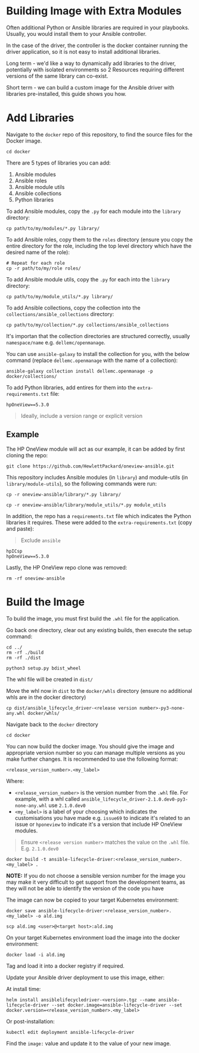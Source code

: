 # Building Image with Extra Modules

Often additional Python or Ansible libraries are required in your playbooks. Usually, you would install them to your Ansible controller. 

In the case of the driver, the controller is the docker container running the driver application, so it is not easy to install additional libraries.

Long term - we'd like a way to dynamically add libraries to the driver, potentially with isolated environments so 2 Resources requiring different versions of the same library can co-exist.

Short term - we can build a custom image for the Ansible driver with libraries pre-installed, this guide shows you how.

# Add Libraries

Navigate to the `docker` repo of this repository, to find the source files for the Docker image. 

```
cd docker
```

There are 5 types of libraries you can add:

1. Ansible modules
2. Ansible roles
3. Ansible module utils
4. Ansible collections
5. Python libraries

To add Ansible modules, copy the `.py` for each module into the `library` directory:

```
cp path/to/my/modules/*.py library/
```

To add Ansible roles, copy them to the `roles` directory (ensure you copy the entire directory for the role, including the top level directory which have the desired name of the role): 

```
# Repeat for each role
cp -r path/to/my/role roles/
```

To add Ansible module utils, copy the `.py` for each into the `library` directory:

```
cp path/to/my/module_utils/*.py library/
```

To add Ansible collections, copy the collection into the `collections/ansible_collections` directory:

```
cp path/to/my/collection/*.py collections/ansible_collections
```

It's importan that the collection directories are structured correctly, usually `namespace/name` e.g. `dellemc/openmanage`.

You can use `ansible-galaxy` to install the collection for you, with the below command (replace `dellemc.openmanage` with the name of a collection): 

```
ansible-galaxy collection install dellemc.openmanage -p docker/collections/
```

To add Python libraries, add entires for them into the `extra-requirements.txt` file:

```
hpOneView==5.3.0
```

> Ideally, include a version range or explicit version

## Example

The HP OneView module will act as our example, it can be added by first cloning the repo:

```
git clone https://github.com/HewlettPackard/oneview-ansible.git
```

This repository includes Ansible modules (in `library`) and module-utils (in `library/module-utils`), so the following commands were run:

```
cp -r oneview-ansible/library/*.py library/

cp -r oneview-ansible/library/module_utils/*.py module_utils
```

In addition, the repo has a `requirements.txt` file which indicates the Python libraries it requires. These were added to the `extra-requirements.txt` (copy and paste):

> Exclude `ansible`

```
hpICsp
hpOneView==5.3.0
```

Lastly, the HP OneView repo clone was removed:

```
rm -rf oneview-ansible
```

# Build the Image

To build the image, you must first build the `.whl` file for the application. 

Go back one directory, clear out any existing builds, then execute the setup command: 

```
cd ../
rm -rf ./build
rm -rf ./dist

python3 setup.py bdist_wheel
```

The whl file will be created in `dist/`

Move the whl now in `dist` to the `docker/whls` directory (ensure no additional whls are in the docker directory)

```
cp dist/ansible_lifecycle_driver-<release version number>-py3-none-any.whl docker/whls/
```

Navigate back to the `docker` directory

```
cd docker
```

You can now build the docker image. You should give the image and appropriate version number so you can manage multiple versions as you make further changes. It is recommended to use the following format:

`<release_version_number>.<my_label>`

Where:

- `<release_version_number>` is the version number from the `.whl` file. For example, with a whl called `ansible_lifecycle_driver-2.1.0.dev0-py3-none-any.whl` use `2.1.0.dev0`
- `<my_label>` is a label of your choosing which indicates the customisations you have made e.g. `issue69` to indicate it's related to an issue or `hponeview` to indicate it's a version that include HP OneView modules.

> Ensure `<release version number>` matches the value on the `.whl` file. E.g. `2.1.0.dev0`

```
docker build -t ansible-lifecycle-driver:<release_version_number>.<my_label> .
```

**NOTE:** If you do not choose a sensible version number for the image you may make it very difficult to get support from the development teams, as they will not be able to identify the version of the code you have

The image can now be copied to your target Kubernetes environment:

```
docker save ansible-lifecycle-driver:<release_version_number>.<my_label> -o ald.img

scp ald.img <user>@<target host>:ald.img 
```

On your target Kubernetes environment load the image into the docker environment:

```
docker load -i ald.img
```

Tag and load it into a docker registry if required.

Update your Ansible driver deployment to use this image, either:

At install time:

```
helm install ansiblelifecycledriver-<version>.tgz --name ansible-lifecycle-driver --set docker.image=ansible-lifecycle-driver --set docker.version=<release_version_number>.<my_label>
```

Or post-installation:

```
kubectl edit deployment ansible-lifecycle-driver
```

Find the `image:` value and update it to the value of your new image.
